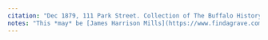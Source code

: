 ```yaml
---
citation: "Dec 1879, 111 Park Street. Collection of The Buffalo History Museum. General photograph collection, Streets - Park. Cropped."
notes: "This *may* be [James Harrison Mills](https://www.findagrave.com/memorial/78770663/james-harrison-mills) (16 Aug 1835 to 03 Aug 1896), son of William and Deborah Mills, who was 44 at the time the photograph was taken."
---
```

